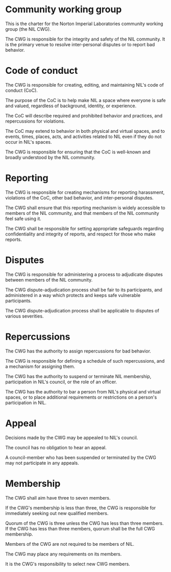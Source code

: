 Community working group
=======================

This is the charter for the Norton Imperial Laboratories community working group (the NIL CWG).

The CWG is responsible for the integrity and safety of the NIL community. It is the primary venue to resolve inter-personal disputes or to report bad behavior.


Code of conduct
===============

The CWG is responsible for creating, editing, and maintaining NIL's code of conduct (CoC).

The purpose of the CoC is to help make NIL a space where everyone is safe and valued, regardless of background, identity, or experience.

The CoC will describe required and prohibited behavior and practices, and repercussions for violations.

The CoC may extend to behavior in both physical and virtual spaces, and to events, times, places, acts, and activities related to NIL even if they do not occur in NIL's spaces.

The CWG is responsible for ensuring that the CoC is well-known and broadly understood by the NIL community.


Reporting
=========

The CWG is responsible for creating mechanisms for reporting harassment, violations of the CoC, other bad behavior, and inter-personal disputes.

The CWG shall ensure that this reporting mechanism is widely accessible to members of the NIL community, and that members of the NIL community feel safe using it.

The CWG shall be responsible for setting appropriate safeguards regarding confidentiality and integrity of reports, and respect for those who make reports.


Disputes
========

The CWG is responsible for administering a process to adjudicate disputes between members of the NIL community.

The CWG dispute-adjudication process shall be fair to its participants, and administered in a way which protects and keeps safe vulnerable participants.

The CWG dispute-adjudication process shall be applicable to disputes of various severities.


Repercussions
=============

The CWG has the authority to assign repercussions for bad behavior.

The CWG is responsible for defining a schedule of such repercussions, and a mechanism for assigning them.

The CWG has the authority to suspend or terminate NIL membership, participation in NIL's council, or the role of an officer.

The CWG has the authority to bar a person from NIL's physical and virtual spaces, or to place additional requirements or restrictions on a person's participation in NIL.


Appeal
======

Decisions made by the CWG may be appealed to NIL's council.

The council has no obligation to hear an appeal.

A council-member who has been suspended or terminated by the CWG may not participate in any appeals.


Membership
==========

The CWG shall aim have three to seven members.

If the CWG's membership is less than three, the CWG is responsible for immediately seeking out new qualified members.

Quorum of the CWG is three unless the CWG has less than three members. If the CWG has less than three members, quorum shall be the full CWG membership.

Members of the CWG are not required to be members of NIL.

The CWG may place any requirements on its members.

It is the CWG's responsibility to select new CWG members.
	